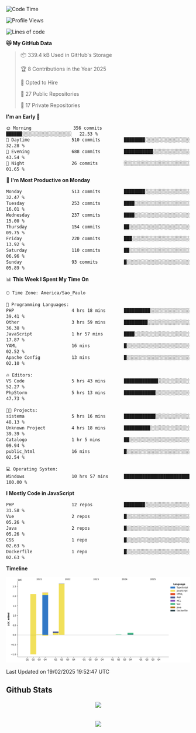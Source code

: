  
<!--START_SECTION:waka-->
![Code Time](http://img.shields.io/badge/Code%20Time-1%2C799%20hrs%2048%20mins-blue)

![Profile Views](http://img.shields.io/badge/Profile%20Views-0-blue)

![Lines of code](https://img.shields.io/badge/From%20Hello%20World%20I%27ve%20Written-7.2%20million%20lines%20of%20code-blue)

**🐱 My GitHub Data** 

> 📦 339.4 kB Used in GitHub's Storage 
 > 
> 🏆 8 Contributions in the Year 2025
 > 
> 💼 Opted to Hire
 > 
> 📜 27 Public Repositories 
 > 
> 🔑 17 Private Repositories 
 > 
**I'm an Early 🐤** 

```text
🌞 Morning                356 commits         ██████░░░░░░░░░░░░░░░░░░░   22.53 % 
🌆 Daytime                510 commits         ████████░░░░░░░░░░░░░░░░░   32.28 % 
🌃 Evening                688 commits         ███████████░░░░░░░░░░░░░░   43.54 % 
🌙 Night                  26 commits          ░░░░░░░░░░░░░░░░░░░░░░░░░   01.65 % 
```
📅 **I'm Most Productive on Monday** 

```text
Monday                   513 commits         ████████░░░░░░░░░░░░░░░░░   32.47 % 
Tuesday                  253 commits         ████░░░░░░░░░░░░░░░░░░░░░   16.01 % 
Wednesday                237 commits         ████░░░░░░░░░░░░░░░░░░░░░   15.00 % 
Thursday                 154 commits         ██░░░░░░░░░░░░░░░░░░░░░░░   09.75 % 
Friday                   220 commits         ███░░░░░░░░░░░░░░░░░░░░░░   13.92 % 
Saturday                 110 commits         ██░░░░░░░░░░░░░░░░░░░░░░░   06.96 % 
Sunday                   93 commits          █░░░░░░░░░░░░░░░░░░░░░░░░   05.89 % 
```


📊 **This Week I Spent My Time On** 

```text
🕑︎ Time Zone: America/Sao_Paulo

💬 Programming Languages: 
PHP                      4 hrs 18 mins       ██████████░░░░░░░░░░░░░░░   39.41 % 
Other                    3 hrs 59 mins       █████████░░░░░░░░░░░░░░░░   36.38 % 
JavaScript               1 hr 57 mins        ████░░░░░░░░░░░░░░░░░░░░░   17.87 % 
YAML                     16 mins             █░░░░░░░░░░░░░░░░░░░░░░░░   02.52 % 
Apache Config            13 mins             █░░░░░░░░░░░░░░░░░░░░░░░░   02.10 % 

🔥 Editors: 
VS Code                  5 hrs 43 mins       █████████████░░░░░░░░░░░░   52.27 % 
PhpStorm                 5 hrs 13 mins       ████████████░░░░░░░░░░░░░   47.73 % 

🐱‍💻 Projects: 
sistema                  5 hrs 16 mins       ████████████░░░░░░░░░░░░░   48.13 % 
Unknown Project          4 hrs 18 mins       ██████████░░░░░░░░░░░░░░░   39.39 % 
Catalogo                 1 hr 5 mins         ██░░░░░░░░░░░░░░░░░░░░░░░   09.94 % 
public_html              16 mins             █░░░░░░░░░░░░░░░░░░░░░░░░   02.54 % 

💻 Operating System: 
Windows                  10 hrs 57 mins      █████████████████████████   100.00 % 
```

**I Mostly Code in JavaScript** 

```text
PHP                      12 repos            ████████░░░░░░░░░░░░░░░░░   31.58 % 
Vue                      2 repos             █░░░░░░░░░░░░░░░░░░░░░░░░   05.26 % 
Java                     2 repos             █░░░░░░░░░░░░░░░░░░░░░░░░   05.26 % 
CSS                      1 repo              █░░░░░░░░░░░░░░░░░░░░░░░░   02.63 % 
Dockerfile               1 repo              █░░░░░░░░░░░░░░░░░░░░░░░░   02.63 % 
```



**Timeline**

![Lines of Code chart](https://raw.githubusercontent.com/MaueDev/MaueDev/main/assets/bar_graph.png)


 Last Updated on 19/02/2025 19:52:47 UTC
<!--END_SECTION:waka-->

## Github Stats  
<div align="center"><img src="https://github-readme-stats.vercel.app/api/top-langs/?username=MaueDev&hide_border=true&layout=compact" align="center" /></div>  

<br/>  

<br/>  

<div align="center">
<img src="https://komarev.com/ghpvc/?username=MaueDev&&style=flat-square" align="center" />
</div>  
  
